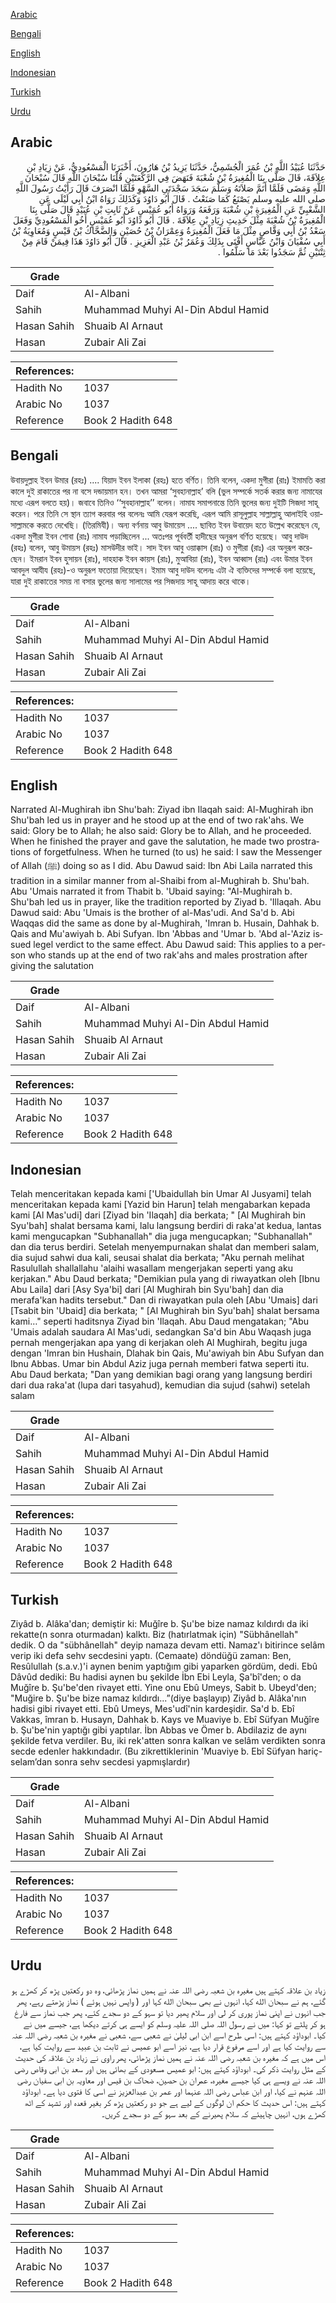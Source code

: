 [Arabic](#arabic)

[Bengali](#bengali)

[English](#english)

[Indonesian](#indonesian)

[Turkish](#turkish)

[Urdu](#urdu)

## Arabic


<div dir="rtl" lang="ar" style={{fontSize:'larger',backgroundColor:'#f8f9fa',padding:20}}>
حَدَّثَنَا عُبَيْدُ اللَّهِ بْنُ عُمَرَ الْجُشَمِيُّ، حَدَّثَنَا يَزِيدُ بْنُ هَارُونَ، أَخْبَرَنَا الْمَسْعُودِيُّ، عَنْ زِيَادِ بْنِ عِلاَقَةَ، قَالَ صَلَّى بِنَا الْمُغِيرَةُ بْنُ شُعْبَةَ فَنَهَضَ فِي الرَّكْعَتَيْنِ قُلْنَا سُبْحَانَ اللَّهِ قَالَ سُبْحَانَ اللَّهِ وَمَضَى فَلَمَّا أَتَمَّ صَلاَتَهُ وَسَلَّمَ سَجَدَ سَجْدَتَىِ السَّهْوِ فَلَمَّا انْصَرَفَ قَالَ رَأَيْتُ رَسُولَ اللَّهِ صلى الله عليه وسلم يَصْنَعُ كَمَا صَنَعْتُ ‏.‏ قَالَ أَبُو دَاوُدَ وَكَذَلِكَ رَوَاهُ ابْنُ أَبِي لَيْلَى عَنِ الشَّعْبِيِّ عَنِ الْمُغِيرَةِ بْنِ شُعْبَةَ وَرَفَعَهُ وَرَوَاهُ أَبُو عُمَيْسٍ عَنْ ثَابِتِ بْنِ عُبَيْدٍ قَالَ صَلَّى بِنَا الْمُغِيرَةُ بْنُ شُعْبَةَ مِثْلَ حَدِيثِ زِيَادِ بْنِ عِلاَقَةَ ‏.‏ قَالَ أَبُو دَاوُدَ أَبُو عُمَيْسٍ أَخُو الْمَسْعُودِيِّ وَفَعَلَ سَعْدُ بْنُ أَبِي وَقَّاصٍ مِثْلَ مَا فَعَلَ الْمُغِيرَةُ وَعِمْرَانُ بْنُ حُصَيْنٍ وَالضَّحَّاكُ بْنُ قَيْسٍ وَمُعَاوِيَةُ بْنُ أَبِي سُفْيَانَ وَابْنُ عَبَّاسٍ أَفْتَى بِذَلِكَ وَعُمَرُ بْنُ عَبْدِ الْعَزِيزِ ‏.‏ قَالَ أَبُو دَاوُدَ هَذَا فِيمَنْ قَامَ مِنْ ثِنْتَيْنِ ثُمَّ سَجَدُوا بَعْدَ مَا سَلَّمُوا ‏.‏
</div>
<div style={{backgroundColor:'#f8f9fa',padding:20, marginBottom: 10}}><table> <thead> <tr> <th>Grade</th> <th></th> </tr> </thead> <tbody> <tr><td>Daif</td><td>Al-Albani</td></tr><tr><td>Sahih</td><td>Muhammad Muhyi Al-Din Abdul Hamid</td></tr><tr><td>Hasan Sahih</td><td>Shuaib Al Arnaut</td></tr><tr><td>Hasan</td><td>Zubair Ali Zai</td></tr></tbody></table><table> <thead> <tr> <th>References:</th> <th></th> </tr> </thead> <tbody><tr><td>Hadith No</td><td>1037</td></tr><tr><td>Arabic No</td><td>1037</td></tr><tr><td>Reference</td><td>Book 2 Hadith 648</td></tr></tbody></table></div>

## Bengali


<div dir="ltr" lang="bn" style={{fontSize:'larger',backgroundColor:'#f8f9fa',padding:20}}>
উবায়দুল্লাহ ইবন উমার (রহঃ) .... যিয়াদ ইবন ইলাকা (রহঃ) হতে বর্ণিত। তিনি বলেন, একদা মুগীরা (রাঃ) ইমামতি করা কালে দুই রাকাতের পর না বসে দন্ডায়মান হন। তখন আমরা ‘সুবহানাল্লাহ’ বলি (ভুল সম্পর্কে সতর্ক করার জন্য নামাযের মধ্যে এরূপ বলতে হয়)। জবাবে তিনিও ‘‘সুবহানাল্লাহ’’ বলেন। নামায সমাপনান্তে তিনি ভুলের জন্য দুইটি সিজদা সাহূ করেন। পরে তিনি সে স্থান ত্যাগ করবার পর বলেনঃ আমি যেরূপ করেছি, এরূপ আমি রাসূলুল্লাহ সাল্লাল্লাহু আলাইহি ওয়াসাল্লামকে করতে দেখেছি। (তিরমিযী)। অন্য বর্ণনায় আবু উমায়েস .... ছাবিত ইবন উবায়েদ হতে উল্লেখ করেছেন যে, একদা মুগীরা ইবন শোবা (রাঃ) নামায পড়াচ্ছিলেন ... অতঃপর পূর্ববর্তী হাদীছের অনুরূপ বর্ণিত হয়েছে। আবু দাউদ (রহঃ) বলেন, আবু উমায়স (রহঃ) মাসউদীর ভাই। সাদ ইবন আবু ওয়াক্কাস (রাঃ) ও মুগীরা (রাঃ) এর অনুরূপ করেছেন। ইমরান ইবন হুসায়ন (রাঃ), দাহহাক ইবন কায়স (রাঃ), মুআবিয়া (রাঃ), ইবন আব্বাস (রাঃ) এবং উমার ইবন আবদুল আযীয (রহঃ)-ও অনুরূপ ফতোয়া দিয়েছেন। ইমাম আবু দাউদ বলেনঃ এটা ঐ ব্যক্তিদের সম্পর্কে বলা হয়েছে, যারা দুই রাকাতের সময় না বসার ভুলের জন্য সালামের পর সিজদায় সাহূ আদায় করে থাকে।
</div>
<div style={{backgroundColor:'#f8f9fa',padding:20, marginBottom: 10}}><table> <thead> <tr> <th>Grade</th> <th></th> </tr> </thead> <tbody> <tr><td>Daif</td><td>Al-Albani</td></tr><tr><td>Sahih</td><td>Muhammad Muhyi Al-Din Abdul Hamid</td></tr><tr><td>Hasan Sahih</td><td>Shuaib Al Arnaut</td></tr><tr><td>Hasan</td><td>Zubair Ali Zai</td></tr></tbody></table><table> <thead> <tr> <th>References:</th> <th></th> </tr> </thead> <tbody><tr><td>Hadith No</td><td>1037</td></tr><tr><td>Arabic No</td><td>1037</td></tr><tr><td>Reference</td><td>Book 2 Hadith 648</td></tr></tbody></table></div>

## English


<div dir="ltr" lang="en" style={{fontSize:'larger',backgroundColor:'#f8f9fa',padding:20}}>
Narrated Al-Mughirah ibn Shu'bah: Ziyad ibn Ilaqah said: Al-Mughirah ibn Shu'bah led us in prayer and he stood up at the end of two rak'ahs. We said: Glory be to Allah; he also said: Glory be to Allah, and he proceeded. When he finished the prayer and gave the salutation, he made two prostrations of forgetfulness. When he turned (to us) he said: I saw the Messenger of Allah (ﷺ) doing so as I did. Abu Dawud said: Ibn Abi Laila narrated this tradition in a similar manner from al-Shaibi from al-Mughirah b. Shu'bah. Abu 'Umais narrated it from Thabit b. 'Ubaid saying: "Al-Mughirah b. Shu'bah led us in prayer, like the tradition reported by Ziyad b. 'Illaqah. Abu Dawud said: Abu 'Umais is the brother of al-Mas'udi. And Sa'd b. Abi Waqqas did the same as done by al-Mughirah, 'Imran b. Husain, Dahhak b. Qais and Mu'awiyah b. Abi Sufyan. Ibn 'Abbas and 'Umar b. 'Abd al-'Aziz issued legel verdict to the same effect. Abu Dawud said: This applies to a person who stands up at the end of two rak'ahs and males prostration after giving the salutation
</div>
<div style={{backgroundColor:'#f8f9fa',padding:20, marginBottom: 10}}><table> <thead> <tr> <th>Grade</th> <th></th> </tr> </thead> <tbody> <tr><td>Daif</td><td>Al-Albani</td></tr><tr><td>Sahih</td><td>Muhammad Muhyi Al-Din Abdul Hamid</td></tr><tr><td>Hasan Sahih</td><td>Shuaib Al Arnaut</td></tr><tr><td>Hasan</td><td>Zubair Ali Zai</td></tr></tbody></table><table> <thead> <tr> <th>References:</th> <th></th> </tr> </thead> <tbody><tr><td>Hadith No</td><td>1037</td></tr><tr><td>Arabic No</td><td>1037</td></tr><tr><td>Reference</td><td>Book 2 Hadith 648</td></tr></tbody></table></div>

## Indonesian


<div dir="ltr" lang="id" style={{fontSize:'larger',backgroundColor:'#f8f9fa',padding:20}}>
Telah menceritakan kepada kami ['Ubaidullah bin Umar Al Jusyami] telah menceritakan kepada kami [Yazid bin Harun] telah mengabarkan kepada kami [Al Mas'udi] dari [Ziyad bin 'Ilaqah] dia berkata; " [Al Mughirah bin Syu'bah] shalat bersama kami, lalu langsung berdiri di raka'at kedua, lantas kami mengucapkan "Subhanallah" dia juga mengucapkan; "Subhanallah" dan dia terus berdiri. Setelah menyempurnakan shalat dan memberi salam, dia sujud sahwi dua kali, seusai shalat dia berkata; "Aku pernah melihat Rasulullah shallallahu 'alaihi wasallam mengerjakan seperti yang aku kerjakan." Abu Daud berkata; "Demikian pula yang di riwayatkan oleh [Ibnu Abu Laila] dari [Asy Sya'bi] dari [Al Mughirah bin Syu'bah] dan dia merafa'kan hadits tersebut." Dan di riwayatkan pula oleh [Abu 'Umais] dari [Tsabit bin 'Ubaid] dia berkata; " [Al Mughirah bin Syu'bah] shalat bersama kami…" seperti haditsnya Ziyad bin 'Ilaqah. Abu Daud mengatakan; "Abu 'Umais adalah saudara Al Mas'udi, sedangkan Sa'd bin Abu Waqash juga pernah mengerjakan apa yang di kerjakan oleh Al Mughirah, begitu juga dengan 'Imran bin Hushain, Dlahak bin Qais, Mu'awiyah bin Abu Sufyan dan Ibnu Abbas. Umar bin Abdul Aziz juga pernah memberi fatwa seperti itu. Abu Daud berkata; "Dan yang demikian bagi orang yang langsung berdiri dari dua raka'at (lupa dari tasyahud), kemudian dia sujud (sahwi) setelah salam
</div>
<div style={{backgroundColor:'#f8f9fa',padding:20, marginBottom: 10}}><table> <thead> <tr> <th>Grade</th> <th></th> </tr> </thead> <tbody> <tr><td>Daif</td><td>Al-Albani</td></tr><tr><td>Sahih</td><td>Muhammad Muhyi Al-Din Abdul Hamid</td></tr><tr><td>Hasan Sahih</td><td>Shuaib Al Arnaut</td></tr><tr><td>Hasan</td><td>Zubair Ali Zai</td></tr></tbody></table><table> <thead> <tr> <th>References:</th> <th></th> </tr> </thead> <tbody><tr><td>Hadith No</td><td>1037</td></tr><tr><td>Arabic No</td><td>1037</td></tr><tr><td>Reference</td><td>Book 2 Hadith 648</td></tr></tbody></table></div>

## Turkish


<div dir="ltr" lang="tr" style={{fontSize:'larger',backgroundColor:'#f8f9fa',padding:20}}>
Ziyâd b. Alâka'dan; demiştir ki: Muğîre b. Şu'be bize namaz kıldırdı da iki rekatte(n sonra oturmadan) kalktı. Biz (hatırlatmak için) "Sübhânellah" dedik. O da "sübhânellah" deyip namaza devam etti. Namaz'ı bitirince selâm verip iki defa sehv secdesini yaptı. (Cemaate) döndüğü zaman: Ben, Resûlullah (s.a.v.)'i aynen benim yaptığım gibi yaparken gördüm, dedi. Ebû Dâvûd dediki: Bu hadisi aynen bu şekilde İbn Ebi Leyla, Şa'bî'den; o da Muğîre b. Şu'be'den rivayet etti. Yine onu Ebû Umeys, Sabit b. Ubeyd'den; "Muğire b. Şu'be bize namaz kıldırdı...”(diye başlayıp) Ziyâd b. Alâka'nın hadisi gibi rivayet etti. Ebû Umeys, Mes'udî'nin kardeşidir. Sa'd b. Ebî Vakkas, îmran b. Husayn, Dahhak b. Kays ve Muaviye b. Ebî Süfyan Muğîre b. Şu'be'nin yaptığı gibi yaptılar. İbn Abbas ve Ömer b. Abdilaziz de aynı şekilde fetva verdiler. Bu, iki rek'atten sonra kalkan ve selâm verdikten sonra secde eden­ler hakkındadır. (Bu zikrettiklerinin 'Muaviye b. Ebî Süfyan hariç- se­lam’dan sonra sehv secdesi yapmışlardır)
</div>
<div style={{backgroundColor:'#f8f9fa',padding:20, marginBottom: 10}}><table> <thead> <tr> <th>Grade</th> <th></th> </tr> </thead> <tbody> <tr><td>Daif</td><td>Al-Albani</td></tr><tr><td>Sahih</td><td>Muhammad Muhyi Al-Din Abdul Hamid</td></tr><tr><td>Hasan Sahih</td><td>Shuaib Al Arnaut</td></tr><tr><td>Hasan</td><td>Zubair Ali Zai</td></tr></tbody></table><table> <thead> <tr> <th>References:</th> <th></th> </tr> </thead> <tbody><tr><td>Hadith No</td><td>1037</td></tr><tr><td>Arabic No</td><td>1037</td></tr><tr><td>Reference</td><td>Book 2 Hadith 648</td></tr></tbody></table></div>

## Urdu


<div dir="rtl" lang="ur" style={{fontSize:'larger',backgroundColor:'#f8f9fa',padding:20}}>
زیاد بن علاقہ کہتے ہیں مغیرہ بن شعبہ رضی اللہ عنہ نے ہمیں نماز پڑھائی، وہ دو رکعتیں پڑھ کر کھڑے ہو گئے، ہم نے سبحان الله کہا، انہوں نے بھی سبحان الله کہا اور ( واپس نہیں ہوئے ) نماز پڑھتے رہے، پھر جب انہوں نے اپنی نماز پوری کر لی اور سلام پھیر دیا تو سہو کے دو سجدے کئے، پھر جب نماز سے فارغ ہو کر پلٹے تو کہا: میں نے رسول اللہ صلی اللہ علیہ وسلم کو ایسے ہی کرتے دیکھا ہے، جیسے میں نے کیا۔ ابوداؤد کہتے ہیں: اسی طرح اسے ابن ابی لیلیٰ نے شعبی سے، شعبی نے مغیرہ بن شعبہ رضی اللہ عنہ سے روایت کیا ہے اور اسے مرفوع قرار دیا ہے، نیز اسے ابو عمیس نے ثابت بن عبید سے روایت کیا ہے، اس میں ہے کہ مغیرہ بن شعبہ رضی اللہ عنہ نے ہمیں نماز پڑھائی، پھر راوی نے زیاد بن علاقہ کی حدیث کے مثل روایت ذکر کی۔ ابوداؤد کہتے ہیں: ابو عمیس مسعودی کے بھائی ہیں اور سعد بن ابی وقاص رضی اللہ عنہ نے ویسے ہی کیا جیسے مغیرہ، عمران بن حصین، ضحاک بن قیس اور معاویہ بن ابی سفیان رضی اللہ عنہم نے کیا، اور ابن عباس رضی اللہ عنہما اور عمر بن عبدالعزیز نے اسی کا فتوی دیا ہے۔ ابوداؤد کہتے ہیں: اس حدیث کا حکم ان لوگوں کے لیے ہے جو دو رکعتیں پڑھ کر بغیر قعدہ اور تشہد کے اٹھ کھڑے ہوں، انہیں چاہیئے کہ سلام پھیرنے کے بعد سہو کے دو سجدے کریں۔
</div>
<div style={{backgroundColor:'#f8f9fa',padding:20, marginBottom: 10}}><table> <thead> <tr> <th>Grade</th> <th></th> </tr> </thead> <tbody> <tr><td>Daif</td><td>Al-Albani</td></tr><tr><td>Sahih</td><td>Muhammad Muhyi Al-Din Abdul Hamid</td></tr><tr><td>Hasan Sahih</td><td>Shuaib Al Arnaut</td></tr><tr><td>Hasan</td><td>Zubair Ali Zai</td></tr></tbody></table><table> <thead> <tr> <th>References:</th> <th></th> </tr> </thead> <tbody><tr><td>Hadith No</td><td>1037</td></tr><tr><td>Arabic No</td><td>1037</td></tr><tr><td>Reference</td><td>Book 2 Hadith 648</td></tr></tbody></table></div>